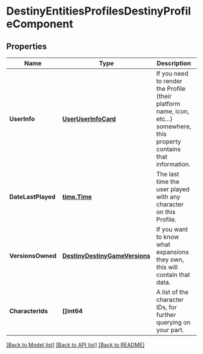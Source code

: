 # DestinyEntitiesProfilesDestinyProfileComponent

## Properties
Name | Type | Description | Notes
------------ | ------------- | ------------- | -------------
**UserInfo** | [**UserUserInfoCard**](User.UserInfoCard.md) | If you need to render the Profile (their platform name, icon, etc...) somewhere, this property contains that information. | [optional] 
**DateLastPlayed** | [**time.Time**](time.Time.md) | The last time the user played with any character on this Profile. | [optional] 
**VersionsOwned** | [**DestinyDestinyGameVersions**](Destiny.DestinyGameVersions.md) | If you want to know what expansions they own, this will contain that data. | [optional] 
**CharacterIds** | **[]int64** | A list of the character IDs, for further querying on your part. | [optional] 

[[Back to Model list]](../README.md#documentation-for-models) [[Back to API list]](../README.md#documentation-for-api-endpoints) [[Back to README]](../README.md)



